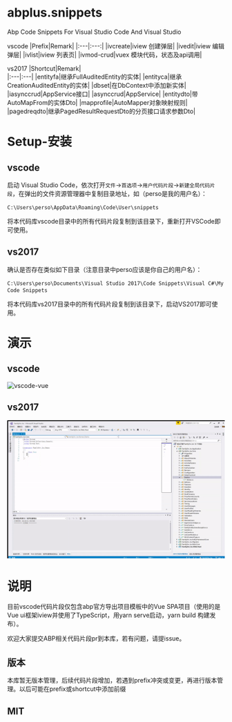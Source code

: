 # abplus.snippets

Abp Code Snippets For Visual Studio Code And Visual Studio

vscode
|Prefix|Remark|
|:---|:---:|
|ivcreate|iview 创建弹层|
|ivedit|iview 编辑弹层|
|ivlist|iview 列表页|
|ivmod-crud|vuex 模块代码，状态及api调用|

vs2017
|Shortcut|Remark|  
|:---|:---|
|entityfa|继承FullAuditedEntity的实体|
|entityca|继承CreationAuditedEntity的实体|
|dbset|在DbContext中添加新实体|
|iasynccrud|AppService接口|
|asynccrud|AppService|
|entitydto|带AutoMapFrom的实体Dto|
|mapprofile|AutoMapper对象映射规则|
|pagedreqdto|继承PagedResultRequestDto的分页接口请求参数Dto|

# Setup-安装 

## vscode

启动 Visual Studio Code，依次打开`文件`->`首选项`->`用户代码片段`->`新建全局代码片段`，在弹出的文件资源管理器中复制目录地址，如（perso是我的用户名）：

    C:\Users\perso\AppData\Roaming\Code\User\snippets

将本代码库vscode目录中的所有代码片段复制到该目录下，重新打开VSCode即可使用。

## vs2017

确认是否存在类似如下目录（注意目录中perso应该是你自己的用户名）：

    C:\Users\perso\Documents\Visual Studio 2017\Code Snippets\Visual C#\My Code Snippets

将本代码库vs2017目录中的所有代码片段复制到该目录下，启动VS2017即可使用。

# 演示

## vscode

![vscode-vue](vscode-vue.gif)

## vs2017

![vs2017A](vs2017A.gif)

# 说明

目前vscode代码片段仅包含abp官方导出项目模板中的Vue SPA项目（使用的是Vue ui框架iview并使用了TypeScript，用yarn serve启动，yarn build 构建发布）。

欢迎大家提交ABP相关代码片段pr到本库，若有问题，请提issue。

## 版本
本库暂无版本管理，后续代码片段增加，若遇到prefix冲突或变更，再进行版本管理。以后可能在prefix或shortcut中添加前缀

## MIT
